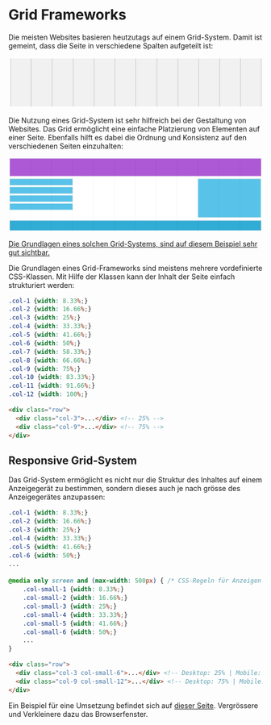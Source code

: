 # Grid Frameworks
Die meisten Websites basieren heutzutags auf einem Grid-System. Damit ist gemeint, dass die Seite in verschiedene Spalten aufgeteilt ist:

![Grid](res/grid.jpg)

Die Nutzung eines Grid-System ist sehr hilfreich bei der Gestaltung von Websites. Das Grid ermöglicht eine einfache Platzierung von Elementen auf einer Seite. Ebenfalls hilft es dabei die Ordnung und Konsistenz auf den verschiedenen Seiten einzuhalten:

![Grid](res/grid-layout.jpg)

[Die Grundlagen eines solchen Grid-Systems, sind auf diesem Beispiel sehr gut sichtbar.](https://www.w3schools.com/css/tryresponsive_grid.htm)

Die Grundlagen eines Grid-Frameworks sind meistens mehrere vordefinierte CSS-Klassen. Mit Hilfe der Klassen kann der Inhalt der Seite einfach strukturiert werden:

```css
.col-1 {width: 8.33%;}
.col-2 {width: 16.66%;}
.col-3 {width: 25%;}
.col-4 {width: 33.33%;}
.col-5 {width: 41.66%;}
.col-6 {width: 50%;}
.col-7 {width: 58.33%;}
.col-8 {width: 66.66%;}
.col-9 {width: 75%;}
.col-10 {width: 83.33%;}
.col-11 {width: 91.66%;}
.col-12 {width: 100%;}
```

```html
<div class="row">
  <div class="col-3">...</div> <!-- 25% -->
  <div class="col-9">...</div> <!-- 75% -->
</div>
```

## Responsive Grid-System
Das Grid-System ermöglicht es nicht nur die Struktur des Inhaltes auf einem Anzeigegerät zu bestimmen, sondern dieses auch je nach grösse des Anzeigegerätes anzupassen:

```css
.col-1 {width: 8.33%;}
.col-2 {width: 16.66%;}
.col-3 {width: 25%;}
.col-4 {width: 33.33%;}
.col-5 {width: 41.66%;}
.col-6 {width: 50%;}
...

@media only screen and (max-width: 500px) { /* CSS-Regeln für Anzeigen < 500px Breite */
    .col-small-1 {width: 8.33%;}
    .col-small-2 {width: 16.66%;}
    .col-small-3 {width: 25%;}
    .col-small-4 {width: 33.33%;}
    .col-small-5 {width: 41.66%;}
    .col-small-6 {width: 50%;}
    ...
}
```

```html
<div class="row">
  <div class="col-3 col-small-6">...</div> <!-- Desktop: 25% | Mobile: 50% -->
  <div class="col-9 col-small-12">...</div> <!-- Desktop: 75% | Mobile: 100% -->
</div>
```

Ein Beispiel für eine Umsetzung befindet sich auf [dieser Seite](http://troolee.github.io/Gridstack.js/demo/responsive.html). Vergrössere und Verkleinere dazu das Browserfenster.
